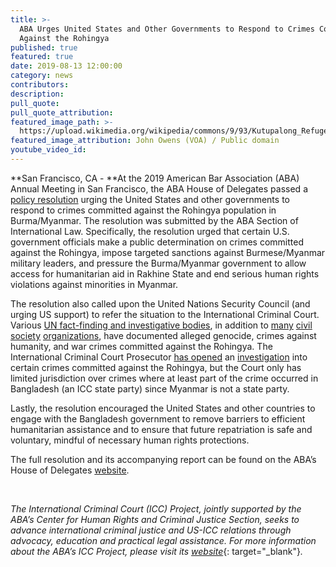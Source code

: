 ```yaml
---
title: >-
  ABA Urges United States and Other Governments to Respond to Crimes Committed
  Against the Rohingya
published: true
featured: true
date: 2019-08-13 12:00:00
category: news
contributors:
description:
pull_quote:
pull_quote_attribution:
featured_image_path: >-
  https://upload.wikimedia.org/wikipedia/commons/9/93/Kutupalong_Refugee_Camp_%28John_Owens-VOA%29.jpg
featured_image_attribution: John Owens (VOA) / Public domain
youtube_video_id:
---
```


**San Francisco, CA -&nbsp;**At the 2019 American Bar Association (ABA) Annual Meeting in San Francisco, the ABA House of Delegates passed a [policy resolution](https://www.americanbar.org/news/reporter_resources/annual-meeting-2019/house-of-delegates-resolutions/) urging the United States and other governments to respond to crimes committed against the Rohingya population in Burma/Myanmar. The resolution was submitted by the ABA Section of International Law. Specifically, the resolution urged that certain U.S. government officials make a public determination on crimes committed against the Rohingya, impose targeted sanctions against Burmese/Myanmar military leaders, and pressure the Burma/Myanmar government to allow access for humanitarian aid in Rakhine State and end serious human rights violations against minorities in Myanmar.

The resolution also called upon the United Nations Security Council (and urging US support) to refer the situation to the International Criminal Court. Various [UN fact-finding and investigative bodies](https://www.ohchr.org/en/hrbodies/hrc/myanmarffm/pages/index.aspx), in addition to [many](https://www.ushmm.org/m/pdfs/201711-atrocity-crimes-rohingya-muslims.pdf) [civil](https://www.publicinternationallawandpolicygroup.org/rohingya-report) [society](https://www.hrw.org/report/2017/11/16/all-my-body-was-pain/sexual-violence-against-rohingya-women-and-girls-burma) [organizations](http://www.fortifyrights.org/downloads/Fortify_Rights_Long_Swords_July_2018.pdf), have documented alleged genocide, crimes against humanity, and war crimes committed against the Rohingya. The International Criminal Court Prosecutor [has opened](https://www.icc-cpi.int/Pages/item.aspx?name=20191122-otp-statement-bangladesh-myanmar) an [investigation](https://www.icc-cpi.int/bangladesh-myanmar) into certain crimes committed against the Rohingya, but the Court only has limited jurisdiction over crimes where at least part of the crime occurred in Bangladesh (an ICC state party) since Myanmar is not a state party.

Lastly, the resolution encouraged the United States and other countries to engage with the Bangladesh government to remove barriers to efficient humanitarian assistance and to ensure that future repatriation is safe and voluntary, mindful of necessary human rights protections.

The full resolution and its accompanying report can be found on the ABA’s House of Delegates [website](https://www.americanbar.org/content/dam/aba/directories/policy/annual-2019/120-annual-2019.pdf).

&nbsp;

*The International Criminal Court (ICC) Project, jointly supported by the ABA’s Center for Human Rights and Criminal Justice Section, seeks to advance international criminal justice and US-ICC relations through advocacy, education and practical legal assistance. For more information about the ABA’s ICC Project, please visit its*&nbsp;[*website*](https://www.aba-icc.org/news/www.aba-icc.org){: target="_blank"}*.*

&nbsp;

&nbsp;